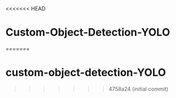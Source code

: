 <<<<<<< HEAD
# Custom-Object-Detection-YOLO
=======
# custom-object-detection-YOLO
>>>>>>> 4758a24 (initial commit)

